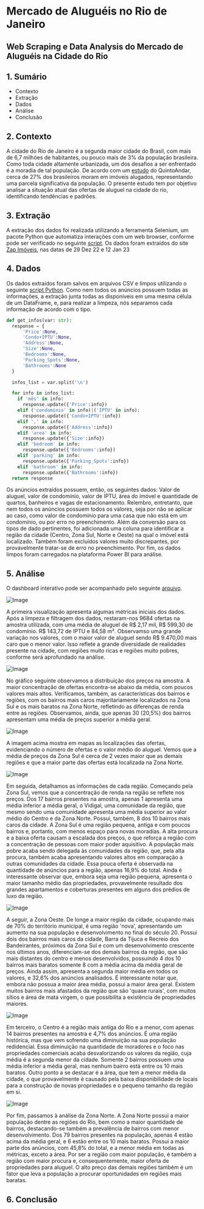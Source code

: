 # Mercado de Aluguéis no Rio de Janeiro
## Web Scraping e Data Analysis do Mercado de Aluguéis na Cidade do Rio

## 1. Sumário

* Contexto
* Extração
* Dados
* Análise
* Conclusão

## 2. Contexto

A cidade do Rio de Janeiro é a segunda maior cidade do Brasil, com mais de 6,7 milhões de habitantes, ou pouco mais de 3% da população brasileira. Como toda cidade altamente urbanizada, um dos desafios a ser enfrentado é a moradia de tal população. De acordo com um [estudo](https://censodemoradia.quintoandar.com.br) do QuintoAndar, cerca de 27% dos brasileiros moram em imóveis alugados, representando uma parcela significativa da população. O presente estudo tem por objetivo analisar a situação atual das ofertas de aluguel na cidade do rio, identificando tendências e padrões.

## 3. Extração

A extração dos dados foi realizada utilizando a ferramenta Selenium, um pacote Python que automatiza interações com um web browser, conforme pode ser verificado no seguinte [script](/selenium_scraping.py). 
Os dados foram extraídos do site [Zap Imóveis](https://www.zapimoveis.com.br), nas datas de 29 Dez 22 e 12 Jan 23

## 4. Dados

Os dados extraídos foram salvos em arquivos CSV e limpos utilizando o seguinte [script Python](/rent_cleaning.py).
Como nem todos os anúncios possuem todas as informações, a extração junta todas as disponíveis em uma mesma célula de um DataFrame, e, para realizar a limpeza, nós separamos cada informação de acordo com o tipo.

```Python
def get_infos(var: str):
  response = {
      'Price':None,
      'Condo+IPTU':None,
      'Address':None,
      'Size':None,
      'Bedrooms':None,
      'Parking_Spots':None,
      'Bathrooms':None
  }

  infos_list = var.split('\n')

  for info in infos_list:
    if 'mês' in info:
      response.update({'Price':info})
    elif ('condomínio' in info)|('IPTU' in info):
      response.update({'Condo+IPTU':info})
    elif ',' in info:
      response.update({'Address':info})
    elif 'area' in info:
      response.update({'Size':info})
    elif 'bedroom' in info:
      response.update({'Bedrooms':info})
    elif 'parking' in info:
      response.update({'Parking_Spots':info})
    elif 'bathroom' in info:
      response.update({'Bathrooms':info})
  return response
```

Os anúncios extraídos possuem, então, os seguintes dados: Valor de aluguel, valor de condomínio, valor de IPTU, área do imóvel e quantidade de quartos, banheiros e vagas de estacionamento. Relembro, entretanto, que nem todos os anúncios possuem todos os valores, seja por não se aplicar ao caso, como valor de condomínio para uma casa que não está em um condomínio, ou por erro no preenchimento.
Além da conversão para os tipos de dado pertinentes, foi adicionada uma coluna para identificar a região da cidade (Centro, Zona Sul, Norte e Oeste) na qual o imóvel está localizado. Também foram excluídos valores muito discrepantes, por provavelmente tratar-se de erro no preenchimento.
Por fim, os dados limpos foram carregados na plataforma Power BI para análise.

## 5. Análise

O dashboard interativo pode ser acompanhado pelo seguinte [arquivo](/Aluguéis.pbix).

![Image]()

A primeira visualização apresenta algumas métricas iniciais dos dados. Após a limpeza e filtragem dos dados, restaram-nos 9684 ofertas na amostra utilizada, com uma média de aluguel de R$ 2,17 mil, R$ 599,30 de condomínio. R$ 143,72 de IPTU e 84,58 m².
Observamso uma grande variação nos valores, com o maior valor de aluguel sendo R$ 9.470,00 mais caro que o menor valor. Isso reflete a grande diversidade de realidades presente na cidade, com regiões muito ricas e regiões muito pobres, conforme será aprofundado na análise.

![Image]()

No gráfico seguinte observamos a distribuição dos preços na amostra. A maior concentração de ofertas encontra-se abaixo da média, com poucos valores mais altos. Verificamos, também, as características dos bairros e regiões, com os bairros mais caros majoritariamente localizados na Zona Sul e os mais baratos na Zona Norte, refletindo as diferenças de renda entre as regiões. Observamos, ainda, que apenas 30 (20,5%) dos bairros apresentam uma média de preços superior a média geral.

![Image]()

A imagem acima mostra em mapas as localizações das ofertas, evidenciando o número de ofertas e o valor médio do aluguel. Vemos que a média de preços da Zona Sul é cerca de 2 vezes maior que as demais regiões e que a maior parte das ofertas está localizada na Zona Norte.

![Image]()

Em seguida, detalhamos as informações de cada região.
Começando pela Zona Sul, vemos que a concentração de renda na região se reflete nos preços. Dos 17 bairros presentes na amostra, apenas 1 apresenta uma média inferior a média geral, o Vidigal, uma comunidade da região, que mesmo sendo uma comunidade apresenta uma média superior ao valor médio do Centro e da Zona Norte. Possui, também, 8 dos 10 bairros mais caros da cidade.
A Zona Sul é uma região pequena, antiga e com poucos bairros e, portanto, com menos espaço para novas moradias. A alta procura e a baixa oferta causam a escalada dos preços, o que reforça a região com a concentração de pessoas com maior poder aquisitivo. A população mais pobre acaba sendo delegada às comunidades da região, que, pela alta procura, também acaba apresentando valores altos em comparação a outras comunidades da cidade. Essa pouca oferta é observada na quantidade de anúncios para a região, apenas 16,9% do total.
Ainda é interessante observar que, embora seja uma região pequena, apresenta o maior tamanho médio das propriedades, provavelmente resultado dos grandes apartamentos e coberturas presentes em alguns dos prédios de luxo da região.

![Image]()

A seguir, a Zona Oeste. De longe a maior região da cidade, ocupando mais de 70% do território municipal, é uma região 'nova', apresentando um aumento na sua população e desenvolvimento no final do século 20. Possui dois dos bairros mais caros da cidade, Barra da Tijuca e Recreio dos Bandeirantes, próximos da Zona Sul e com um desenvolvimento crescente nos últimos anos, diferenciam-se dos demais bairros da região, que são mais distantes do centro e menos desenvolvidos, possuindo 4 dos 10 bairros mais baratos somente 8 com a média acima da média geral de preços. Ainda assim, apresenta a segunda maior média em todos os valores, e 32,6% dos anúncios analisados.
É interessante notar que, embora não possua a maior área média, possui a maior área geral. Existem muitos bairros mais afastados da região que são 'quase rurais', com muitos sítios e área de mata virgem, o que possibilita a existência de propriedades maiores.

![Image]()

Em terceiro, o Centro é a região mais antiga do Rio e a menor, com apenas 14 bairros presentes na amostra e 4,7% dos anúncios. É uma região histórica, mas que vem sofrendo uma diminuição na sua população redidencial. Essa diminuição na quantidade de moradores e o foco nas propriedades comerciais acaba desvalorizando os valores da região, cuja média é a segunda menor da cidade. Somente 2 bairros possuem uma média inferior a média geral, mas nenhum bairro está entre os 10 mais baratos. Outro ponto a se destacar é a área, que tem a menor média da cidade, o que provavelmente é causado pela baixa disponibilidade de locais para a construção de novas propriedades e o pequeno tamanho da região em si.

![Image]()

Por fim, passamos à análise da Zona Norte. A Zona Norte possui a maior população dentre as regiões do Rio, bem como a maior quantidade de bairros, destacando-se também a prevalência de bairros com menor desenvolvimento. Dos 79 bairros presentes na população, apenas 4 estão acima da média geral, e 6 estão entre os 10 mais baratos. Possui a maior parte dos anúncios, com 45,8% do total, e a menor média em todas as métricas, exceto a área.
Por ser a região com maior população, é também a região com maior procura e, consequentemente, maior oferta de propriedades para aluguel. O alto preço das demais regiões também é um fator que leva a população a procurar oportunidades em regiões mais baratas.

## 6. Conclusão
